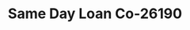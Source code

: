 ---
f_zip-code: 63301
f_state-code: MO
title: Same Day Loan Co-26190
f_phone: 636-916-0500
f_city-only: Saint Charles
f_address: 2014 Campus Dr Saint Charles
f_location-unique-id: '26190'
slug: same-day-loan-co-26190
updated-on: '2024-05-30T13:46:58.046Z'
created-on: '2024-05-30T13:36:59.803Z'
published-on: '2024-05-30T13:54:32.469Z'
f_city-state: cms/city/saint-charles-mo.md
f_company: cms/company/same-day-loan-co.md
f_state: cms/state/missouri.md
layout: '[payday-loan].html'
tags: payday-loan
---